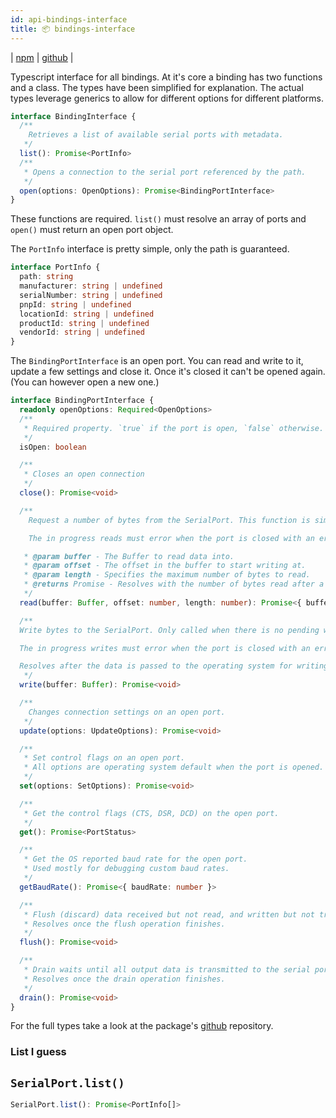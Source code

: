 ```yaml
---
id: api-bindings-interface
title: 📦 bindings-interface
---
```

| [npm](https://www.npmjs.com/package/@serialport/bindings-interface) | [github](https://github.com/serialport/bindings-interface) |

Typescript interface for all bindings. At it's core a binding has two functions and a class. The types have been simplified for explanation. The actual types leverage generics to allow for different options for different platforms.

```ts
interface BindingInterface {
  /**
    Retrieves a list of available serial ports with metadata.
   */
  list(): Promise<PortInfo>
  /**
   * Opens a connection to the serial port referenced by the path.
   */
  open(options: OpenOptions): Promise<BindingPortInterface>
}

```

These functions are required. `list()` must resolve an array of ports and `open()` must return an open port object.

The `PortInfo` interface is pretty simple, only the path is guaranteed.

```ts
interface PortInfo {
  path: string
  manufacturer: string | undefined
  serialNumber: string | undefined
  pnpId: string | undefined
  locationId: string | undefined
  productId: string | undefined
  vendorId: string | undefined
}
```

The `BindingPortInterface` is an open port. You can read and write to it, update a few settings and close it. Once it's closed it can't be opened again. (You can however open a new one.)

```ts
interface BindingPortInterface {
  readonly openOptions: Required<OpenOptions>
  /**
   * Required property. `true` if the port is open, `false` otherwise. Should be read-only.
   */
  isOpen: boolean

  /**
   * Closes an open connection
   */
  close(): Promise<void>

  /**
    Request a number of bytes from the SerialPort. This function is similar to Node's [`fs.read`](http://nodejs.org/api/fs.html#fs_fs_read_fd_buffer_offset_length_position_callback) as it will attempt to read up to `length` number of bytes. This function has a guarantee that it will always return at least one byte. This leverages os specific polling or async reads so you don't have to.

    The in progress reads must error when the port is closed with an error object that has the property `canceled` equal to `true`. Any other error will cause a disconnection.

   * @param buffer - The Buffer to read data into.
   * @param offset - The offset in the buffer to start writing at.
   * @param length - Specifies the maximum number of bytes to read.
   * @returns Promise - Resolves with the number of bytes read after a read operation.
   */
  read(buffer: Buffer, offset: number, length: number): Promise<{ buffer: Buffer; bytesRead: number }>

  /**
  Write bytes to the SerialPort. Only called when there is no pending write operation.

  The in progress writes must error when the port is closed with an error object that has the property `canceled` equal to `true`. Any other error will cause a disconnection.

  Resolves after the data is passed to the operating system for writing.
   */
  write(buffer: Buffer): Promise<void>

  /**
    Changes connection settings on an open port.
   */
  update(options: UpdateOptions): Promise<void>

  /**
   * Set control flags on an open port.
   * All options are operating system default when the port is opened. Every flag is set on each call to the provided or default values.
   */
  set(options: SetOptions): Promise<void>

  /**
   * Get the control flags (CTS, DSR, DCD) on the open port.
   */
  get(): Promise<PortStatus>

  /**
   * Get the OS reported baud rate for the open port.
   * Used mostly for debugging custom baud rates.
   */
  getBaudRate(): Promise<{ baudRate: number }>

  /**
   * Flush (discard) data received but not read, and written but not transmitted.
   * Resolves once the flush operation finishes.
   */
  flush(): Promise<void>

  /**
   * Drain waits until all output data is transmitted to the serial port. An in progress write should be completed before this returns.
   * Resolves once the drain operation finishes.
   */
  drain(): Promise<void>
}
```

For the full types take a look at the package's [github](https://github.com/serialport/bindings-interface) repository.

### List I guess

## `SerialPort.list()`

```ts
SerialPort.list(): Promise<PortInfo[]>
```
